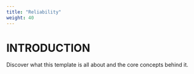 ```yaml
---
title: "Reliability"
weight: 40
---
```


# INTRODUCTION

Discover what this template is all about and the core concepts behind it.
